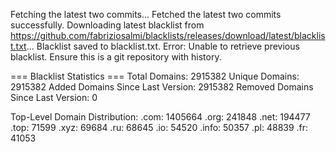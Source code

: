 Fetching the latest two commits...
Fetched the latest two commits successfully.
Downloading latest blacklist from https://github.com/fabriziosalmi/blacklists/releases/download/latest/blacklist.txt...
Blacklist saved to blacklist.txt.
Error: Unable to retrieve previous blacklist. Ensure this is a git repository with history.

=== Blacklist Statistics ===
Total Domains: 2915382
Unique Domains: 2915382
Added Domains Since Last Version: 2915382
Removed Domains Since Last Version: 0

Top-Level Domain Distribution:
  .com: 1405664
  .org: 241848
  .net: 194477
  .top: 71599
  .xyz: 69684
  .ru: 68645
  .io: 54520
  .info: 50357
  .pl: 48839
  .fr: 41053
